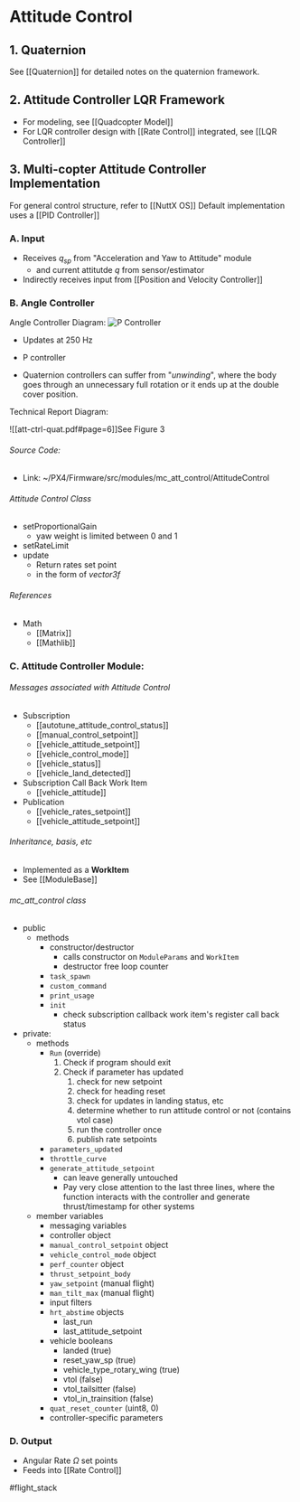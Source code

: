# Attitude Control

## 1. Quaternion
See [[Quaternion]] for detailed notes on the quaternion framework.

## 2. Attitude Controller LQR Framework
- For modeling, see [[Quadcopter Model]]
- For LQR controller design with [[Rate Control]] integrated, see [[LQR Controller]]


## 3. Multi-copter Attitude Controller Implementation

For general control structure, refer to [[NuttX OS]]
Default implementation uses a [[PID Controller]]


### A. Input
- Receives $q_{sp}$ from "Acceleration and Yaw to Attitude" module
	- and current attitutde $q$ from sensor/estimator
- Indirectly receives input from [[Position and Velocity Controller]]

### B. Angle Controller
Angle Controller Diagram:
![P Controller](https://docs.px4.io/master/assets/img/mc_angle_diagram.90e53599.jpg)

- Updates at 250 Hz
- P controller

- Quaternion controllers can suffer from "*unwinding*", where the body goes through an unnecessary full rotation or it ends up at the double cover position. 

Technical Report Diagram:

![[att-ctrl-quat.pdf#page=6]]See Figure 3

###### Source Code:
- Link: ~/PX4/Firmware/src/modules/mc_att_control/AttitudeControl

###### Attitude Control Class
- setProportionalGain
	- yaw weight is limited between 0 and 1
- setRateLimit
- update
	- Return rates set point
	- in the form of *vector3f*

###### References
- Math
	- [[Matrix]]
	- [[Mathlib]]


### C. Attitude Controller Module:
###### Messages associated with Attitude Control
- Subscription
	- [[autotune_attitude_control_status]]
	- [[manual_control_setpoint]]
	- [[vehicle_attitude_setpoint]]
	- [[vehicle_control_mode]]
	- [[vehicle_status]]
	- [[vehicle_land_detected]]
- Subscription Call Back Work Item
	- [[vehicle_attitude]]
- Publication
	- [[vehicle_rates_setpoint]]
	- [[vehicle_attitude_setpoint]]

###### Inheritance, basis, etc
- Implemented as a **WorkItem**
- See [[ModuleBase]]

###### mc_att_control class
- public
	- methods
		- constructor/destructor
			- calls constructor on `ModuleParams` and `WorkItem`
			- destructor free loop counter
		- `task_spawn`
		- `custom_command`
		- `print_usage`
		- `init`
			- check subscription callback work item's register call back status
- private:
	- methods
		- `Run` (override)
			1. Check if program should exit
			2. Check if parameter has updated
				1. check for new setpoint
				2. check for heading reset
				3. check for updates in landing status, etc
				4. determine whether to run attitude control or not (contains vtol case)
				5. run the controller once
				6. publish rate setpoints
		- `parameters_updated`
		- `throttle_curve`
		- `generate_attitude_setpoint`
			- can leave generally untouched
			- Pay very close attention to the last three lines, where the function interacts with the controller and generate thrust/timestamp for other systems
	- member variables
		- messaging variables
		- controller object
		- `manual_control_setpoint` object
		- `vehicle_control_mode` object
		- `perf_counter` object
		- `thrust_setpoint_body`
		- `yaw_setpoint` (manual flight)
		- `man_tilt_max` (manual flight)
		- input filters
		- `hrt_abstime` objects
			- last_run
			- last_attitude_setpoint
		- vehicle booleans
			- landed (true)
			- reset_yaw_sp (true)
			- vehicle_type_rotary_wing (true)
			- vtol (false)
			- vtol_tailsitter (false)
			- vtol_in_trainsition (false)
		- `quat_reset_counter` (uint8, 0)
		- controller-specific parameters

### D. Output
* Angular Rate $\Omega$ set points
* Feeds into [[Rate Control]]

#flight_stack